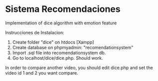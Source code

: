 # Sistema Recomendaciones
Implementation of dice algorithm with emotion feature

Instrucciones de Instalacion:

1. Create folder "dice" on htdocs [Xampp]
2. Create database on phpmyadmin: "recomendationsystem"
3. Import .sql file into recomendationsystem db.
4. Go to localhost/dice/dice.php.  Should work.


In order to compare another video, you should edit dice.php and set the video id 1 and 2 you want compare.

